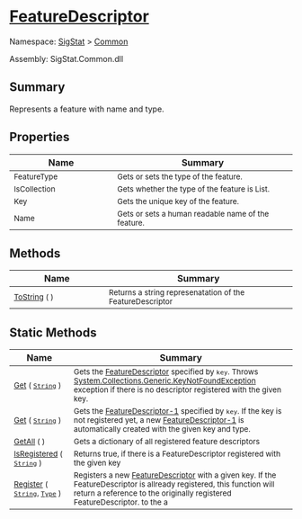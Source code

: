 # [FeatureDescriptor](./FeatureDescriptor.md)

Namespace: [SigStat]() > [Common](./README.md)

Assembly: SigStat.Common.dll

## Summary
Represents a feature with name and type.

## Properties

| Name<a href="#"><img width=220></a> | Summary<a href="#"><img width=475></a> | 
| --- | --- | 
| <sub>FeatureType</sub>| <sub>Gets or sets the type of the feature.</sub>| <br>
| <sub>IsCollection</sub>| <sub>Gets whether the type of the feature is List.</sub>| <br>
| <sub>Key</sub>| <sub>Gets the unique key of the feature.</sub>| <br>
| <sub>Name</sub>| <sub>Gets or sets a human readable name of the feature.</sub>| <br>


## Methods

| Name<a href="#"><img width=220></a> | Summary<a href="#"><img width=475></a> | 
| --- | --- | 
| <sub>[ToString](./Methods/FeatureDescriptor-100663420.md) (  )</sub>| <sub>Returns a string represenatation of the FeatureDescriptor</sub>| <br>


## Static Methods

| Name<a href="#"><img width=220></a> | Summary<a href="#"><img width=475></a> | 
| --- | --- | 
| <sub>[Get](./Methods/FeatureDescriptor-100663417.md) ( [`String`](https://docs.microsoft.com/en-us/dotnet/api/System.String) )</sub>| <sub>Gets the [FeatureDescriptor](https://github.com/hargitomi97/sigstat/blob/master/docs/md/SigStat/Common/FeatureDescriptor.md) specified by `key`.  Throws [System.Collections.Generic.KeyNotFoundException](https://docs.microsoft.com/en-us/dotnet/api/System.Collections.Generic.KeyNotFoundException) exception if there is no descriptor registered with the given key.</sub>| <br>
| <sub>[Get](./Methods/FeatureDescriptor-100663419.md) ( [`String`](https://docs.microsoft.com/en-us/dotnet/api/System.String) )</sub>| <sub>Gets the [FeatureDescriptor-1](https://github.com/hargitomi97/sigstat/blob/master/docs/md/SigStat/Common/FeatureDescriptor-1.md) specified by `key`.  If the key is not registered yet, a new [FeatureDescriptor-1](https://github.com/hargitomi97/sigstat/blob/master/docs/md/SigStat/Common/FeatureDescriptor-1.md) is automatically created with the given key and type.</sub>| <br>
| <sub>[GetAll](./Methods/FeatureDescriptor-100663418.md) (  )</sub>| <sub>Gets a dictionary of all registered feature descriptors</sub>| <br>
| <sub>[IsRegistered](./Methods/FeatureDescriptor-100663415.md) ( [`String`](https://docs.microsoft.com/en-us/dotnet/api/System.String) )</sub>| <sub>Returns true, if there is a FeatureDescriptor registered with the given key</sub>| <br>
| <sub>[Register](./Methods/FeatureDescriptor-100663416.md) ( [`String`](https://docs.microsoft.com/en-us/dotnet/api/System.String), [`Type`](https://docs.microsoft.com/en-us/dotnet/api/System.Type) )</sub>| <sub>Registers a new [FeatureDescriptor](https://github.com/hargitomi97/sigstat/blob/master/docs/md/SigStat/Common/FeatureDescriptor.md) with a given key.  If the FeatureDescriptor is allready registered, this function will  return a reference to the originally registered FeatureDescriptor.  to the a</sub>| <br>



